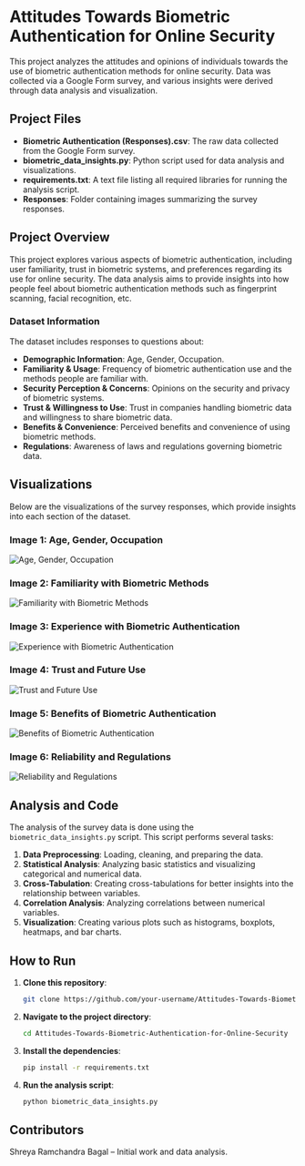
# Attitudes Towards Biometric Authentication for Online Security

This project analyzes the attitudes and opinions of individuals towards the use of biometric authentication methods for online security. Data was collected via a Google Form survey, and various insights were derived through data analysis and visualization.

## Project Files

- **Biometric Authentication (Responses).csv**: The raw data collected from the Google Form survey.
- **biometric_data_insights.py**: Python script used for data analysis and visualizations.
- **requirements.txt**: A text file listing all required libraries for running the analysis script.
- **Responses**: Folder containing images summarizing the survey responses.

## Project Overview

This project explores various aspects of biometric authentication, including user familiarity, trust in biometric systems, and preferences regarding its use for online security. The data analysis aims to provide insights into how people feel about biometric authentication methods such as fingerprint scanning, facial recognition, etc.

### Dataset Information

The dataset includes responses to questions about:
- **Demographic Information**: Age, Gender, Occupation.
- **Familiarity & Usage**: Frequency of biometric authentication use and the methods people are familiar with.
- **Security Perception & Concerns**: Opinions on the security and privacy of biometric systems.
- **Trust & Willingness to Use**: Trust in companies handling biometric data and willingness to share biometric data.
- **Benefits & Convenience**: Perceived benefits and convenience of using biometric methods.
- **Regulations**: Awareness of laws and regulations governing biometric data.

## Visualizations

Below are the visualizations of the survey responses, which provide insights into each section of the dataset.

### Image 1: Age, Gender, Occupation

![Age, Gender, Occupation](Responses/Image1.jpg)

### Image 2: Familiarity with Biometric Methods

![Familiarity with Biometric Methods](Responses/Image2.jpg)

### Image 3: Experience with Biometric Authentication

![Experience with Biometric Authentication](Responses/Image3.jpg)

### Image 4: Trust and Future Use

![Trust and Future Use](Responses/Image4.jpg)

### Image 5: Benefits of Biometric Authentication

![Benefits of Biometric Authentication](Responses/Image5.jpg)

### Image 6: Reliability and Regulations

![Reliability and Regulations](Responses/Image6.jpg)

## Analysis and Code

The analysis of the survey data is done using the `biometric_data_insights.py` script. This script performs several tasks:

1. **Data Preprocessing**: Loading, cleaning, and preparing the data.
2. **Statistical Analysis**: Analyzing basic statistics and visualizing categorical and numerical data.
3. **Cross-Tabulation**: Creating cross-tabulations for better insights into the relationship between variables.
4. **Correlation Analysis**: Analyzing correlations between numerical variables.
5. **Visualization**: Creating various plots such as histograms, boxplots, heatmaps, and bar charts.

## How to Run

1. **Clone this repository**:
   ```bash
   git clone https://github.com/your-username/Attitudes-Towards-Biometric-Authentication-for-Online-Security.git
   ```

2. **Navigate to the project directory**:
   ```bash
   cd Attitudes-Towards-Biometric-Authentication-for-Online-Security
   ```

3. **Install the dependencies**:
   ```bash
   pip install -r requirements.txt
   ```

4. **Run the analysis script**:
   ```bash
   python biometric_data_insights.py
   ```

## Contributors

Shreya Ramchandra Bagal – Initial work and data analysis.

